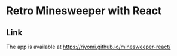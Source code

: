 # Retro Minesweeper with React

## Link
The app is available at https://riyomi.github.io/minesweeper-react/
